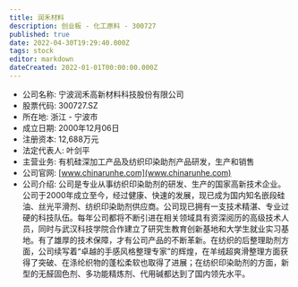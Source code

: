 ```yaml
---
title: 润禾材料
description: 创业板 - 化工原料 - 300727
published: true
date: 2022-04-30T19:29:40.000Z
tags: stock
editor: markdown
dateCreated: 2022-01-01T00:00:00.000Z
---
```


- 公司名称: 宁波润禾高新材料科技股份有限公司
- 股票代码: 300727.SZ
- 所在地: 浙江 - 宁波市
- 成立日期: 2000年12月06日
- 注册资本: 12,688万元
- 法定代表人: 叶剑平
- 主营业务: 有机硅深加工产品及纺织印染助剂产品研发，生产和销售
- 公司官网: [www.chinarunhe.com](www.chinarunhe.com)
- 公司介绍: 公司是专业从事纺织印染助剂的研发、生产的国家高新技术企业。公司于2000年成立至今，经过健康、快速的发展，现已成为国内知名嵌段硅油、丝光平滑剂、纺织印染助剂供应商。公司现已拥有一支技术精湛、专业过硬的科技队伍。每年公司都将不断引进在相关领域具有资深阅历的高级技术人员，同时与武汉科技学院合作建立了研究生教育创新基地和大学生就业实习基地。有了雄厚的技术保障，才有公司产品的不断革新。在纺织的后整理助剂方面，公司续写着“卓越的手感风格整理专家”的辉煌，在羊绒超爽滑整理方面获得了突破、在涤纶织物的蓬松柔软也取得了进展；在纺织印染助剂的方面，新型的无醛固色剂、多功能精炼剂、代用碱都达到了国内领先水平。


